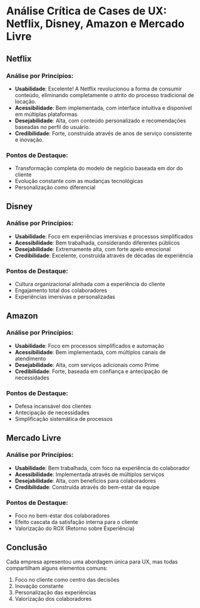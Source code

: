 # Análise Crítica de Cases de UX: Netflix, Disney, Amazon e Mercado Livre


## Netflix 

### Análise por Princípios:
- **Usabilidade**: Excelente! A Netflix revolucionou a forma de consumir conteúdo, eliminando completamente o atrito do processo tradicional de locação.
- **Acessibilidade**: Bem implementada, com interface intuitiva e disponível em múltiplas plataformas.
- **Desejabilidade**: Alta, com conteúdo personalizado e recomendações baseadas no perfil do usuário.
- **Credibilidade**: Forte, construída através de anos de serviço consistente e inovação.

### Pontos de Destaque:
- Transformação completa do modelo de negócio baseada em dor do cliente
- Evolução constante com as mudanças tecnológicas
- Personalização como diferencial

## Disney 

### Análise por Princípios:
- **Usabilidade**: Foco em experiências imersivas e processos simplificados
- **Acessibilidade**: Bem trabalhada, considerando diferentes públicos
- **Desejabilidade**: Extremamente alta, com forte apelo emocional
- **Credibilidade**: Excelente, construída através de décadas de experiência

### Pontos de Destaque:
- Cultura organizacional alinhada com a experiência do cliente
- Engajamento total dos colaboradores
- Experiências imersivas e personalizadas

## Amazon 

### Análise por Princípios:
- **Usabilidade**: Foco em processos simplificados e automação
- **Acessibilidade**: Bem implementada, com múltiplos canais de atendimento
- **Desejabilidade**: Alta, com serviços adicionais como Prime
- **Credibilidade**: Forte, baseada em confiança e antecipação de necessidades

### Pontos de Destaque:
- Defesa incansável dos clientes
- Antecipação de necessidades
- Simplificação sistemática de processos

## Mercado Livre 

### Análise por Princípios:
- **Usabilidade**: Bem trabalhada, com foco na experiência do colaborador
- **Acessibilidade**: Implementada através de múltiplos serviços
- **Desejabilidade**: Alta, com benefícios para colaboradores
- **Credibilidade**: Construída através do bem-estar da equipe

### Pontos de Destaque:
- Foco no bem-estar dos colaboradores
- Efeito cascata da satisfação interna para o cliente
- Valorização do ROX (Retorno sobre Experiência)

## Conclusão

Cada empresa apresentou uma abordagem única para UX, mas todas compartilham alguns elementos comuns:
1. Foco no cliente como centro das decisões
2. Inovação constante
3. Personalização das experiências
4. Valorização dos colaboradores

